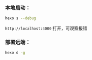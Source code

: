 ### 本地启动：
```bash
hexo s --debug
```
`http://localhost:4000` 打开，可观察报错

### 部署远端：
```bash
hexo d -g
```